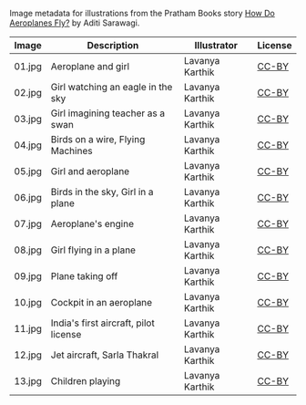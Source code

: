 Image metadata for illustrations from the Pratham Books story [How Do Aeroplanes Fly?](https://storyweaver.org.in/stories/4314-how-do-aeroplanes-fly) by Aditi Sarawagi.

Image | Description | Illustrator | License
----- | ----------- | ----------- | -------
01.jpg | Aeroplane and girl | Lavanya Karthik | [CC-BY](https://creativecommons.org/licenses/by/4.0/)
02.jpg | Girl watching an eagle in the sky | Lavanya Karthik | [CC-BY](https://creativecommons.org/licenses/by/4.0/)
03.jpg | Girl imagining teacher as a swan | Lavanya Karthik | [CC-BY](https://creativecommons.org/licenses/by/4.0/)
04.jpg | Birds on a wire, Flying Machines | Lavanya Karthik | [CC-BY](https://creativecommons.org/licenses/by/4.0/)
05.jpg | Girl and aeroplane | Lavanya Karthik | [CC-BY](https://creativecommons.org/licenses/by/4.0/)
06.jpg | Birds in the sky, Girl in a plane | Lavanya Karthik | [CC-BY](https://creativecommons.org/licenses/by/4.0/)
07.jpg | Aeroplane's engine | Lavanya Karthik | [CC-BY](https://creativecommons.org/licenses/by/4.0/)
08.jpg | Girl flying in a plane | Lavanya Karthik | [CC-BY](https://creativecommons.org/licenses/by/4.0/)
09.jpg | Plane taking off | Lavanya Karthik | [CC-BY](https://creativecommons.org/licenses/by/4.0/)
10.jpg | Cockpit in an aeroplane | Lavanya Karthik | [CC-BY](https://creativecommons.org/licenses/by/4.0/)
11.jpg | India's first aircraft, pilot license | Lavanya Karthik | [CC-BY](https://creativecommons.org/licenses/by/4.0/)
12.jpg | Jet aircraft, Sarla Thakral | Lavanya Karthik | [CC-BY](https://creativecommons.org/licenses/by/4.0/)
13.jpg | Children playing | Lavanya Karthik | [CC-BY](https://creativecommons.org/licenses/by/4.0/)
